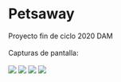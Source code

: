 # Petsaway
Proyecto fin de ciclo 2020 DAM <br/><br/>
Capturas de pantalla:<br/><br/>
![](https://github.com/2DAMUE/pfcjun20-petsaway/blob/master/app/src/assets/Splash.PNG)
![](https://github.com/2DAMUE/pfcjun20-petsaway/blob/master/app/src/assets/Login.PNG)
![](https://github.com/2DAMUE/pfcjun20-petsaway/blob/master/app/src/assets/OnBoarding.PNG)
![](https://github.com/2DAMUE/pfcjun20-petsaway/blob/master/app/src/assets/Adopta.PNG)

